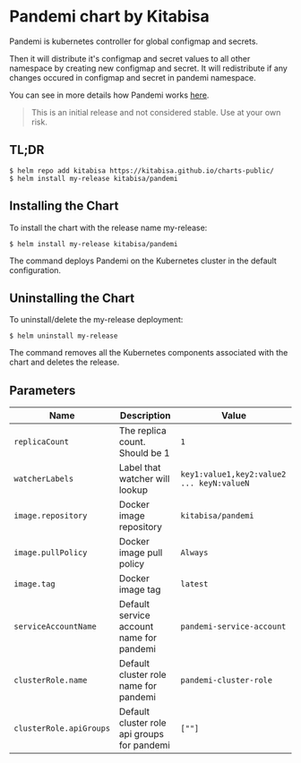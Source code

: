 # Pandemi chart by Kitabisa
Pandemi is kubernetes controller for global configmap and secrets.

Then it will distribute it's configmap and secret values to all other namespace by creating new configmap and secret.
It will redistribute if any changes occured in configmap and secret in pandemi namespace.

You can see in more details how Pandemi works [here](https://github.com/kitabisa/pandemi/blob/master/README.md).

> This is an initial release and not considered stable. Use at your own risk.

## TL;DR
```shell
$ helm repo add kitabisa https://kitabisa.github.io/charts-public/
$ helm install my-release kitabisa/pandemi
```

## Installing the Chart
To install the chart with the release name my-release:

```shell
$ helm install my-release kitabisa/pandemi
```
The command deploys Pandemi on the Kubernetes cluster in the default configuration.

## Uninstalling the Chart
To uninstall/delete the my-release deployment:

```shell
$ helm uninstall my-release
```
The command removes all the Kubernetes components associated with the chart and deletes the release.

## Parameters
| Name                      | Description                                      | Value                                     |
| ------------------------- | -------------------------------------------------| ----------------------------------------- |
| `replicaCount`            | The replica count. Should be 1                   | `1`                                       |
| `watcherLabels`           | Label that watcher will lookup                   | `key1:value1,key2:value2 ... keyN:valueN` |                       |
| `image.repository`        | Docker image repository                          | `kitabisa/pandemi`                        |
| `image.pullPolicy`        | Docker image pull policy                         | `Always`                                  |
| `image.tag`               | Docker image tag                                 | `latest`                                  |
| `serviceAccountName`      | Default service account name for pandemi         | `pandemi-service-account`                 |
| `clusterRole.name`        | Default cluster role name for pandemi            | `pandemi-cluster-role`                    |
| `clusterRole.apiGroups`   | Default cluster role api groups for pandemi      | `[""]`                                    |
